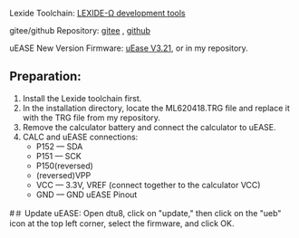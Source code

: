Lexide Toolchain: [LEXIDE-Ω development tools](http://rohmfs-rohm-com-cn.oss-cn-shanghai.aliyuncs.com/lapis/support/lpmcu/DL_DATA/DEV_TOOL/soft_tool/U8_Development_Tools/LAPIS_LEXIDE_V1_1_1.zip)

gitee/github Repository: [gitee](http://gitee.com/mc-sdx/calcracker) , [github](http://github.com/mc-sdx/CWI-hacking/tree/master)

uEASE New Version Firmware: [uEase V3.21](http://rohmfs-rohm-com-cn.oss-cn-shanghai.aliyuncs.com/lapis/support/lpmcu/DL_DATA/DEV_TOOL/soft_tool/MWuEASE/uEASE_Firmware_Ver321.zip), or in my repository.

## Preparation:
1. Install the Lexide toolchain first.
2. In the installation directory, locate the ML620418.TRG file and replace it with the TRG file from my repository.
3. Remove the calculator battery and connect the calculator to uEASE.
4. CALC and uEASE connections:
   - P152 — SDA
   - P151 — SCK
   - P150(reversed)
   - (reversed)VPP
   - VCC — 3.3V, VREF (connect together to the calculator VCC)
   - GND — GND
uEASE Pinout

#＃ Update uEASE:
Open dtu8, click on "update," then click on the "ueb" icon at the top left corner, select the firmware, and click OK.